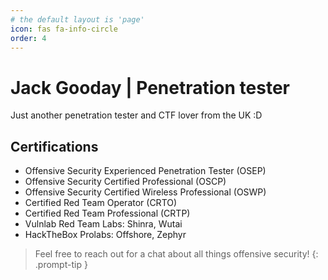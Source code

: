 ```yaml
---
# the default layout is 'page'
icon: fas fa-info-circle
order: 4
---
```

# Jack Gooday | Penetration tester

Just another penetration tester and CTF lover from the UK :D 

## Certifications
- Offensive Security Experienced Penetration Tester (OSEP)
- Offensive Security Certified Professional (OSCP)
- Offensive Security Certified Wireless Professional (OSWP)
- Certified Red Team Operator (CRTO)
- Certified Red Team Professional (CRTP)
- Vulnlab Red Team Labs: Shinra, Wutai  
- HackTheBox Prolabs: Offshore, Zephyr

> Feel free to reach out for a chat about all things offensive security!
{: .prompt-tip }
